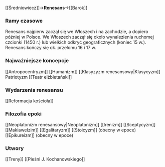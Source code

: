 [[Średniowiecz]]->**Renesans**->[[Barok]]
### Ramy czasowe
Renesans najpierw zaczął się we Włoszech i na zachodzie, a dopiero później w Polsce. 
We Włoszech zaczął się około wynalezienia ruchomej czcionki (1450 r.) lub wielkich odkryć geograficznych (koniec 15 w.).
Renesans kończy się ok. przełomu 16 i 17 w.
### Najważniejsze koncepcje
[[Antropocentryzm]]
[[Humanizm]]
[[Klasyzyzm renesansowy|Klasycyzm]]
Patriotyzm
[[Teatr elżbietański]]
### Wydarzenia renesansu
[[Reformacja kościoła]]
### Filozofia epoki
[[Neoplatonizm renesansowy|Neoplatonizm]]
[[Irenizm]]
[[Sceptycyzm]]
[[Makiawelzim]]
[[Egalitaryzm]]
[[Stoicyzm]] (obecny w epoce)
[[Epikureizm]] (obecny w epoce)
### Utwory
[[Treny]]
[[Pieśni J. Kochanowskiego]]
